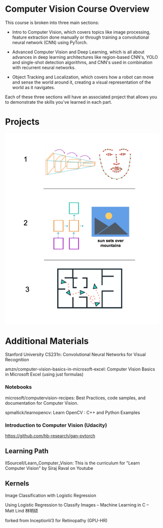 # Computer Vision Course Overview
This course is broken into three main sections:

* Intro to Computer Vision, which covers topics like image processing, feature extraction done manually or through training a convolutional neural network (CNN) using PyTorch.

* Advanced Computer Vision and Deep Learning, which is all about advances in deep learning architectures like region-based CNN's, YOLO and single-shot detection algorithms, and CNN's used in combination with recurrent neural networks.

* Object Tracking and Localization, which covers how a robot can move and sense the world around it, creating a visual representation of the world as it navigates.

Each of these three sections will have an associated project that allows you to demonstrate the skills you've learned in each part.

# Projects

<img src="Visual Representations/Computer_Vision_Projects.png" align="center"/></p>

# Additional Materials

Stanford University CS231n: Convolutional Neural Networks for Visual Recognition

amzn/computer-vision-basics-in-microsoft-excel: Computer Vision Basics in Microsoft Excel (using just formulas)

### Notebooks

microsoft/computervision-recipes: Best Practices, code samples, and documentation for Computer Vision.


spmallick/learnopencv: Learn OpenCV : C++ and Python Examples

### Introduction to Computer Vision (Udacity)

https://github.com/hb-research/gan-pytorch


## Learning Path

llSourcell/Learn_Computer_Vision: This is the curriculum for "Learn Computer Vision" by Siraj Raval on Youtube

## Kernels

Image Classification with Logistic Regression

Using Logistic Regression to Classify Images – Machine Learning in C – Matt Lind 林明硕

forked from InceptionV3 for Retinopathy (GPU-HR)
